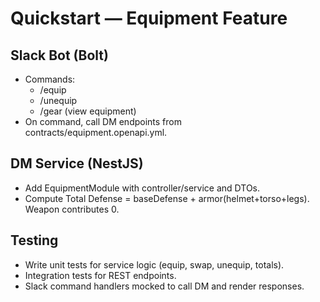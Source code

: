 # Quickstart — Equipment Feature

## Slack Bot (Bolt)

- Commands:
  - /equip <slot> <item name or id>
  - /unequip <slot>
  - /gear (view equipment)
- On command, call DM endpoints from contracts/equipment.openapi.yml.

## DM Service (NestJS)

- Add EquipmentModule with controller/service and DTOs.
- Compute Total Defense = baseDefense + armor(helmet+torso+legs). Weapon contributes 0.

## Testing

- Write unit tests for service logic (equip, swap, unequip, totals).
- Integration tests for REST endpoints.
- Slack command handlers mocked to call DM and render responses.

